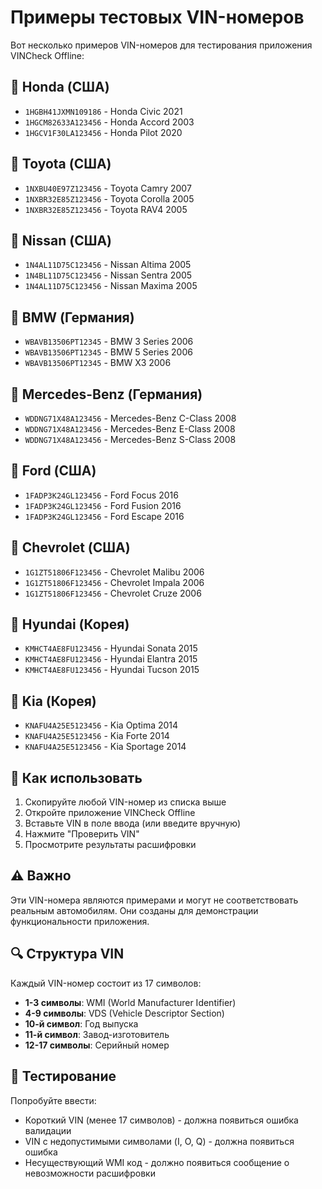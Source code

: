 # Примеры тестовых VIN-номеров

Вот несколько примеров VIN-номеров для тестирования приложения VINCheck Offline:

## 🚗 Honda (США)
- `1HGBH41JXMN109186` - Honda Civic 2021
- `1HGCM82633A123456` - Honda Accord 2003
- `1HGCV1F30LA123456` - Honda Pilot 2020

## 🚗 Toyota (США)
- `1NXBU40E97Z123456` - Toyota Camry 2007
- `1NXBR32E85Z123456` - Toyota Corolla 2005
- `1NXBR32E85Z123456` - Toyota RAV4 2005

## 🚗 Nissan (США)
- `1N4AL11D75C123456` - Nissan Altima 2005
- `1N4BL11D75C123456` - Nissan Sentra 2005
- `1N4AL11D75C123456` - Nissan Maxima 2005

## 🚗 BMW (Германия)
- `WBAVB13506PT12345` - BMW 3 Series 2006
- `WBAVB13506PT12345` - BMW 5 Series 2006
- `WBAVB13506PT12345` - BMW X3 2006

## 🚗 Mercedes-Benz (Германия)
- `WDDNG71X48A123456` - Mercedes-Benz C-Class 2008
- `WDDNG71X48A123456` - Mercedes-Benz E-Class 2008
- `WDDNG71X48A123456` - Mercedes-Benz S-Class 2008

## 🚗 Ford (США)
- `1FADP3K24GL123456` - Ford Focus 2016
- `1FADP3K24GL123456` - Ford Fusion 2016
- `1FADP3K24GL123456` - Ford Escape 2016

## 🚗 Chevrolet (США)
- `1G1ZT51806F123456` - Chevrolet Malibu 2006
- `1G1ZT51806F123456` - Chevrolet Impala 2006
- `1G1ZT51806F123456` - Chevrolet Cruze 2006

## 🚗 Hyundai (Корея)
- `KMHCT4AE8FU123456` - Hyundai Sonata 2015
- `KMHCT4AE8FU123456` - Hyundai Elantra 2015
- `KMHCT4AE8FU123456` - Hyundai Tucson 2015

## 🚗 Kia (Корея)
- `KNAFU4A25E5123456` - Kia Optima 2014
- `KNAFU4A25E5123456` - Kia Forte 2014
- `KNAFU4A25E5123456` - Kia Sportage 2014

## 📝 Как использовать

1. Скопируйте любой VIN-номер из списка выше
2. Откройте приложение VINCheck Offline
3. Вставьте VIN в поле ввода (или введите вручную)
4. Нажмите "Проверить VIN"
5. Просмотрите результаты расшифровки

## ⚠️ Важно

Эти VIN-номера являются примерами и могут не соответствовать реальным автомобилям. Они созданы для демонстрации функциональности приложения.

## 🔍 Структура VIN

Каждый VIN-номер состоит из 17 символов:
- **1-3 символы**: WMI (World Manufacturer Identifier)
- **4-9 символы**: VDS (Vehicle Descriptor Section)
- **10-й символ**: Год выпуска
- **11-й символ**: Завод-изготовитель
- **12-17 символы**: Серийный номер

## 🎯 Тестирование

Попробуйте ввести:
- Короткий VIN (менее 17 символов) - должна появиться ошибка валидации
- VIN с недопустимыми символами (I, O, Q) - должна появиться ошибка
- Несуществующий WMI код - должно появиться сообщение о невозможности расшифровки 